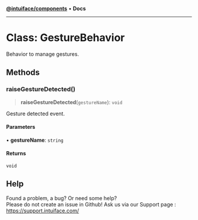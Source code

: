 [**@intuiface/components**](../README.md) • **Docs**

***

# Class: GestureBehavior

Behavior to manage gestures.

## Methods

### raiseGestureDetected()

> **raiseGestureDetected**(`gestureName`): `void`

Gesture detected event.

#### Parameters

• **gestureName**: `string`

#### Returns

`void`


## Help
Found a problem, a bug? Or need some help?  
Please do not create an issue in Github! Ask us via our Support page : https://support.intuiface.com/